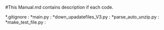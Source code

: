 #This Manual.md contains description if each code.

*.gitignore : 
*main.py :
*down_upadatefiles_V3.py :
*parse_auto_unzip.py :
*make_test_file.py : 